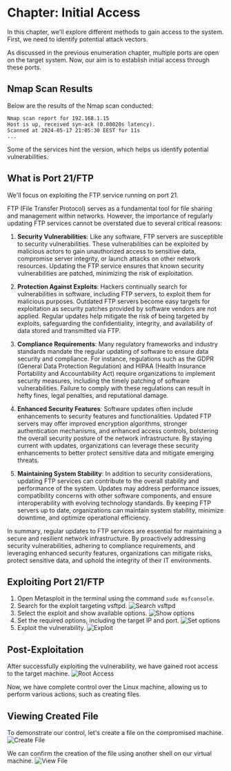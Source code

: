 # Chapter: Initial Access

In this chapter, we'll explore different methods to gain access to the system. First, we need to identify potential attack vectors.

As discussed in the previous enumeration chapter, multiple ports are open on the target system. Now, our aim is to establish initial access through these ports.

## Nmap Scan Results

Below are the results of the Nmap scan conducted:

```plaintext
Nmap scan report for 192.168.1.15
Host is up, received syn-ack (0.00020s latency).
Scanned at 2024-05-17 21:05:30 EEST for 11s
...

```

Some of the services hint the version, which helps us identify potential vulnerabilities.

## What is Port 21/FTP

We'll focus on exploiting the FTP service running on port 21.

FTP (File Transfer Protocol) serves as a fundamental tool for file sharing and management within networks. However, the importance of regularly updating FTP services cannot be overstated due to several critical reasons:

1. **Security Vulnerabilities**: Like any software, FTP servers are susceptible to security vulnerabilities. These vulnerabilities can be exploited by malicious actors to gain unauthorized access to sensitive data, compromise server integrity, or launch attacks on other network resources. Updating the FTP service ensures that known security vulnerabilities are patched, minimizing the risk of exploitation.

2. **Protection Against Exploits**: Hackers continually search for vulnerabilities in software, including FTP servers, to exploit them for malicious purposes. Outdated FTP servers become easy targets for exploitation as security patches provided by software vendors are not applied. Regular updates help mitigate the risk of being targeted by exploits, safeguarding the confidentiality, integrity, and availability of data stored and transmitted via FTP.

3. **Compliance Requirements**: Many regulatory frameworks and industry standards mandate the regular updating of software to ensure data security and compliance. For instance, regulations such as the GDPR (General Data Protection Regulation) and HIPAA (Health Insurance Portability and Accountability Act) require organizations to implement security measures, including the timely patching of software vulnerabilities. Failure to comply with these regulations can result in hefty fines, legal penalties, and reputational damage.

4. **Enhanced Security Features**: Software updates often include enhancements to security features and functionalities. Updated FTP servers may offer improved encryption algorithms, stronger authentication mechanisms, and enhanced access controls, bolstering the overall security posture of the network infrastructure. By staying current with updates, organizations can leverage these security enhancements to better protect sensitive data and mitigate emerging threats.

5. **Maintaining System Stability**: In addition to security considerations, updating FTP services can contribute to the overall stability and performance of the system. Updates may address performance issues, compatibility concerns with other software components, and ensure interoperability with evolving technology standards. By keeping FTP servers up to date, organizations can maintain system stability, minimize downtime, and optimize operational efficiency.

In summary, regular updates to FTP services are essential for maintaining a secure and resilient network infrastructure. By proactively addressing security vulnerabilities, adhering to compliance requirements, and leveraging enhanced security features, organizations can mitigate risks, protect sensitive data, and uphold the integrity of their IT environments.

## Exploiting Port 21/FTP

1. Open Metasploit in the terminal using the command `sudo msfconsole`.
2. Search for the exploit targeting vsftpd.
   ![Search vsftpd](https://github.com/Teyo1/RedTeamingStuff/assets/131766045/638dca1e-c6a0-4178-a5ad-a9c1b8258522)
3. Select the exploit and show available options.
   ![Show options](https://github.com/Teyo1/RedTeamingStuff/assets/131766045/73eeaa72-06ff-4275-9351-09c0b66d811b)
4. Set the required options, including the target IP and port.
   ![Set options](https://github.com/Teyo1/RedTeamingStuff/assets/131766045/2505dc51-f0d4-48a0-873b-b5b57b630631)
5. Exploit the vulnerability.
   ![Exploit](https://github.com/Teyo1/RedTeamingStuff/assets/131766045/03b38f26-1118-4cc8-a89c-4aaaca655a55)

## Post-Exploitation

After successfully exploiting the vulnerability, we have gained root access to the target machine.
   ![Root Access](https://github.com/Teyo1/RedTeamingStuff/assets/131766045/9e3ebd78-0453-4540-9810-1eaadb485eaa)

Now, we have complete control over the Linux machine, allowing us to perform various actions, such as creating files.

## Viewing Created File

To demonstrate our control, let's create a file on the compromised machine.
   ![Create File](https://github.com/Teyo1/RedTeamingStuff/assets/131766045/6db0c3d6-87ef-4429-af1b-b43924dd906d)

We can confirm the creation of the file using another shell on our virtual machine.
   ![View File](https://github.com/Teyo1/RedTeamingStuff/assets/131766045/ce3c806a-705c-461b-a7f3-c5f96587d83a)
